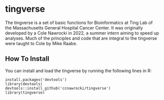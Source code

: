 # tingverse
The tingverse is a set of basic functions for Bioinformatics at Ting Lab of the Massachusetts General Hospital Cancer Center. It was originally developed by a Cole Nawrocki in 2022, a summer intern aiming to speed up analyses. Much of the principles and code that are integral to the tingverse were taught to Cole by Mike Raabe. 

## How To Install
You can install and load the tingverse by running the following lines in R:

```
install.packages('devtools')
library(devtools)
devtools::install_github('ccnawrocki/tingverse')
library(tingverse)
```
